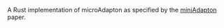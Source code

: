A Rust implementation of microAdapton as specified by the [miniAdapton](https://arxiv.org/abs/1609.05337) paper.
